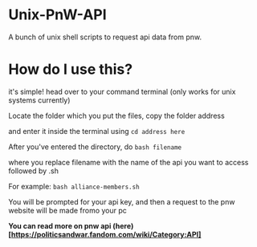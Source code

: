 # Unix-PnW-API
A bunch of unix shell scripts to request api data from pnw.


# How do I use this?

it's simple! head over to your command terminal (only works for unix systems currently) 

Locate the folder which you put the files, copy the folder address

and enter it inside the terminal using `cd address here`

After you've entered the directory, do `bash filename`

where you replace filename with the name of the api you want to access followed by .sh

For example: `bash alliance-members.sh`

You will be prompted for your api key, and then a request to the pnw website will be made fromo your pc


**You can read more on pnw api (here)[https://politicsandwar.fandom.com/wiki/Category:API]**
